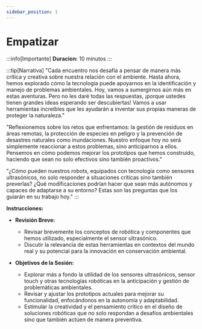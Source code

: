 ```yaml
---
sidebar_position: 1
---
```


# Empatizar 

:::info[Importante]
**Duracion:** 10 minutos
:::

:::tip[Narrativa]
"Cada encuentro nos desafía a pensar de manera más crítica y creativa sobre nuestra relación con el ambiente. Hasta ahora, hemos explorado cómo la tecnología puede apoyarnos en la identificación y manejo de problemas ambientales. Hoy, vamos a sumergirnos aún más en estas aventuras. Pero no les daré todas las respuestas, ¡porque ustedes tienen grandes ideas esperando ser descubiertas! Vamos a usar herramientas increíbles que les ayudarán a inventar sus propias maneras de proteger la naturaleza."

"Reflexionemos sobre los retos que enfrentamos: la gestión de residuos en áreas remotas, la protección de especies en peligro y la prevención de desastres naturales como inundaciones. Nuestro enfoque hoy no será simplemente reaccionar a estos problemas, sino anticiparnos a ellos. Pensemos en cómo podemos mejorar los prototipos que hemos construido, haciendo que sean no solo efectivos sino también proactivos."

"¿Cómo pueden nuestros robots, equipados con tecnología como sensores ultrasónicos, no solo responder a situaciones críticas sino también preverlas? ¿Qué modificaciones podrían hacer que sean más autónomos y capaces de adaptarse a su entorno? Estas son las preguntas que los guiarán en su trabajo hoy."
:::

**Instrucciones:**
- **Revisión Breve:**
  - Revisar brevemente los conceptos de robótica y componentes que hemos utilizado, especialmente el sensor ultrasónico.
  - Discutir la relevancia de estas herramientas en contextos del mundo real y su potencial para la innovación en conservación ambiental.

- **Objetivos de la Sesión:**
  - Explorar más a fondo la utilidad de los sensores ultrasónicos, sensor touch y otras tecnologías robóticas en la anticipación y gestión de problemáticas ambientales.
  - Revisar y ajustar los prototipos actuales para mejorar su funcionalidad, enfocándonos en la autonomía y adaptabilidad.
  - Estimular la creatividad y el pensamiento crítico en el diseño de soluciones robóticas que no solo respondan a desafíos ambientales sino que también actúen de manera preventiva.
